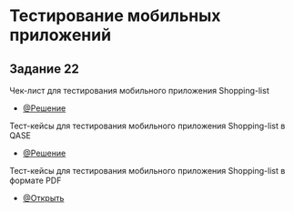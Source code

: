 # Тестирование мобильных приложений
## Задание 22
Чек-лист для тестирования мобильного приложения Shopping-list
- [@Решение](https://docs.google.com/spreadsheets/d/1DPpKEdrQt3Md6vbfvEaCWmpuGGdt4JAKr-E1HicOCPs/edit?usp=sharing)

Тест-кейсы для тестирования мобильного приложения Shopping-list в QASE
- [@Решение](https://app.qase.io/project/G9?author=287&previewMode=side&suite=329&tab=properties)
 
Тест-кейсы для тестирования мобильного приложения Shopping-list в формате PDF
- [@Открыть](https://github.com/NikolaevaAR/mobile/blob/main/%D0%A2%D0%B5%D1%81%D1%82-%D0%BA%D0%B5%D0%B9%D1%81%D1%8B%20%D0%B4%D0%BB%D1%8F%20%D1%82%D0%B5%D1%81%D1%82%D0%B8%D1%80%D0%BE%D0%B2%D0%B0%D0%BD%D0%B8%D1%8F%20%D0%BC%D0%BE%D0%B1%D0%B8%D0%BB%D1%8C%D0%BD%D0%BE%D0%B3%D0%BE%20%D0%BF%D1%80%D0%B8%D0%BB%D0%BE%D0%B6%D0%B5%D0%BD%D0%B8%D1%8F%20%D0%B2%20%D1%84%D0%BE%D1%80%D0%BC%D0%B0%D1%82%D0%B5%20PDF.pdf)
